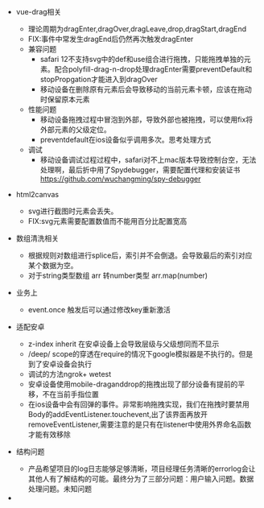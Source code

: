 - vue-drag相关
  - 理论周期为dragEnter,dragOver,dragLeave,drop,dragStart,dragEnd
  - FIX:事件中常发生dragEnd后仍然再次触发dragEnter
  - 兼容问题
    - safari 12不支持svg中的def和use组合进行拖拽，只能拖拽单独的元素。配合polyfill-drag-n-drop处理dragEnter需要preventDefault和stopPropgation才能进入到dragOver
    - 移动设备在删除原有元素后会导致移动的当前元素卡顿，应该在拖动时保留原本元素
  - 性能问题
    - 移动设备拖拽过程中冒泡到外部，导致外部也被拖拽，可以使用fix将外部元素的父级定位。
    - preventdefault在ios设备似乎调用多次。思考处理方式
  - 调试
    - 移动设备调试过程过程中，safari对不上mac版本导致控制台空，无法处理啊，最后折中用了Spydebugger，需要配置代理和安装证书 https://github.com/wuchangming/spy-debugger
- html2canvas
  - svg进行截图时元素会丢失。
  - FIX:svg元素需要配置数值而不能用百分比配置宽高

- 数组清洗相关
  - 根据规则对数组进行splice后，索引并不会倒退。会导致最后的索引对应某个数据为空。
  - 对于string类型数组 arr 转number类型 arr.map(number)
- 业务上
  - event.once 触发后可以通过修改key重新激活
- 适配安卓
  - z-index inherit 在安卓设备上会导致层级与父级想同而不显示
  - /deep/ scope的穿透在require的情况下google模拟器是不执行的。但是到了安卓设备会执行
  - 调试的方法ngrok+ wetest
  - 安卓设备使用mobile-draganddrop的拖拽出现了部分设备有提前的平移，不在当前手指位置
  - 在ios设备中会有回弹的事件。非常影响拖拽实现，我们在拖拽时要禁用Body的addEventListener.touchevent,出了该界面再放开removeEventListener,需要注意的是只有在listener中使用外界命名函数才能有效移除
- 结构问题
  - 产品希望项目的log日志能够足够清晰，项目经理任务清晰的errorlog会让其他人有了解结构的可能。最终分为了三部分问题：用户输入问题。数据处理问题。未知问题
- 
